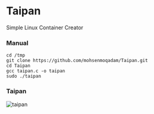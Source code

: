 # Taipan
Simple Linux Container Creator

### Manual
```
cd /tmp
git clone https://github.com/mohsenmoqadam/Taipan.git
cd Taipan
gcc taipan.c -o taipan
sudo ./taipan
```

### Taipan
![taipan](http://mohsenmoqadam.ir/images/taipan.png)
